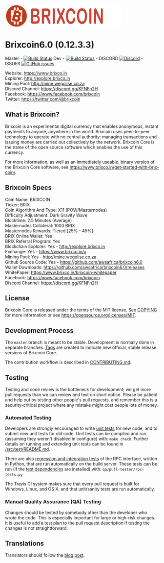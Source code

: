 [![Brixcoin](brixcoin_logo_horizontal.png)](https://www.brixco.in)


Brixcoin6.0 (0.12.3.3)
======================

Master - [![Build Status](https://travis-ci.org/awsafrica/brixcoin6.0.svg?branch=master)](https://travis-ci.org/awsafrica/brixcoin6.0) Dev - [![Build Status](https://travis-ci.org/awsafrica/brixcoin6.0.svg?branch=Dev)](https://travis-ci.org/awsafrica/brixcoin6.0) - DISCORD [![Discord](https://img.shields.io/discord/446594952969846785.svg)](https://discord.gg/KFNFn2H) - ISSUES [![GitHub issues](https://img.shields.io/github/issues/awsafrica/brixcoin6.0.svg)](https://github.com/awsafrica/brixcoin6.0/issues)

Website: https://www.brixco.in<br>
Explorer: http://explore.brixco.in<br>
Mining Pool: http://mine.wegolise.co.za<br>
Discord Channel: https://discord.gg/KFNFn2H<br>
Facebook: https://www.facebook.com/brixcoin<br>
Twitter: https://twitter.com/@brixcoin

What is Brixcoin?
----------------

Brixcoin is an experimental digital currency that enables anonymous, instant
payments to anyone, anywhere in the world. Brixcoin uses peer-to-peer technology
to operate with no central authority: managing transactions and issuing money
are carried out collectively by the network. Brixcoin Core is the name of the open
source software which enables the use of this currency.

For more information, as well as an immediately useable, binary version of
the Brixcoin Core software, see https://www.brixco.in/get-started-with-brix-coin/.

Brixcoin Specs
----------------

Coin Name: BRIXCOIN<br>
Ticker: BRIX<br>
Coin Algorithm And Type: X11 (POW/Masternodes)<br>
Difficulty Adjustment: Dark Gravity Wave<br>
Blocktime: 2.5 Minutes (Average)<br>
Masternodes Collateral: 1000 BRIX<br>
Masternodes Rewards: Tiered [25% - 45%]<br>
BRIX Online Wallet: Yes<br>
BRIX Referral Program: Yes<br>
Blockchain Explorer: Yes - http://explore.brixco.in<br>
Exchange: Yes - https://www.brixco.in/x<br>
Mining Pool: Yes - http://mine.wegolise.co.za<br>
Github Source Code: Yes - https://github.com/awsafrica/brixcoin6.0<br>
Wallet Downloads: https://github.com/awsafrica/brixcoin6.0/releases<br>
WhitePaper: https://www.brixco.in/brixcoin-whitepaper<br>
Facebook: https://www.facebook.com/brixcoin<br>
Discord Channel: https://discord.gg/KFNFn2H<br>


License
-------

Brixcoin Core is released under the terms of the MIT license. See [COPYING](COPYING) for more
information or see https://opensource.org/licenses/MIT.

Development Process
-------------------

The `master` branch is meant to be stable. Development is normally done in separate branches.
[Tags](https://github.com/awsafrica/brixcoin5.0/tags) are created to indicate new official,
stable release versions of Brixcoin Core.

The contribution workflow is described in [CONTRIBUTING.md](CONTRIBUTING.md).

Testing
-------

Testing and code review is the bottleneck for development; we get more pull
requests than we can review and test on short notice. Please be patient and help out by testing
other people's pull requests, and remember this is a security-critical project where any mistake might cost people
lots of money.

### Automated Testing

Developers are strongly encouraged to write [unit tests](src/test/README.md) for new code, and to
submit new unit tests for old code. Unit tests can be compiled and run
(assuming they weren't disabled in configure) with: `make check`. Further details on running
and extending unit tests can be found in [/src/test/README.md](/src/test/README.md).

There are also [regression and integration tests](/qa) of the RPC interface, written
in Python, that are run automatically on the build server.
These tests can be run (if the [test dependencies](/qa) are installed) with: `qa/pull-tester/rpc-tests.py`

The Travis CI system makes sure that every pull request is built for Windows, Linux, and OS X, and that unit/sanity tests are run automatically.

### Manual Quality Assurance (QA) Testing

Changes should be tested by somebody other than the developer who wrote the
code. This is especially important for large or high-risk changes. It is useful
to add a test plan to the pull request description if testing the changes is
not straightforward.

Translations
------------

Translators should follow the [blog post](https://www.brixco.in/brixcoin-worldwide-collaboration-translations/).
